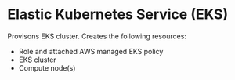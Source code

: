 # Elastic Kubernetes Service (EKS)
Provisons EKS cluster. Creates the following resources:
- Role and attached AWS managed EKS policy
- EKS cluster
- Compute node(s)

